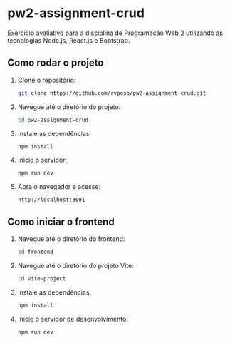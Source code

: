 # pw2-assignment-crud
Exercício avaliativo para a disciplina de Programação Web 2 utilizando as tecnologias Node.js, React.js e Bootstrap.

## Como rodar o projeto

1. Clone o repositório:
    ```sh
    git clone https://github.com/rvposo/pw2-assignment-crud.git
    ```

2. Navegue até o diretório do projeto:
    ```sh
    cd pw2-assignment-crud
    ```

3. Instale as dependências:
    ```sh
    npm install
    ```

4. Inicie o servidor:
    ```sh
    npm run dev
    ```

5. Abra o navegador e acesse:
    ```
    http://localhost:3001
    ```

## Como iniciar o frontend

1. Navegue até o diretório do frontend:
    ```sh
    cd frontend
    ```

2. Navegue até o diretório do projeto Vite:
    ```sh
    cd vite-project
    ```

3. Instale as dependências:
    ```sh
    npm install
    ```

4. Inicie o servidor de desenvolvimento:
    ```sh
    npm run dev
    ```

